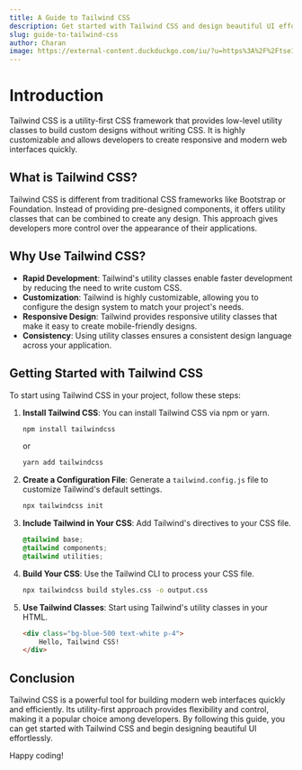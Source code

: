 ```yaml
---
title: A Guide to Tailwind CSS
description: Get started with Tailwind CSS and design beautiful UI effortlessly.
slug: guide-to-tailwind-css
author: Charan
image: https://external-content.duckduckgo.com/iu/?u=https%3A%2F%2Ftse1.mm.bing.net%2Fth%3Fid%3DOIP._6ooq0R60ba3UT5c-QVemAHaDm%26pid%3DApi&f=1&ipt=1cf2df40057c81cab2d44ca91162ed8d7d8ec827ac4fb1bd13408b21e3df8c9f&ipo=images
---
```


# Introduction
Tailwind CSS is a utility-first CSS framework that provides low-level utility classes to build custom designs without writing CSS. It is highly customizable and allows developers to create responsive and modern web interfaces quickly.

## What is Tailwind CSS?
Tailwind CSS is different from traditional CSS frameworks like Bootstrap or Foundation. Instead of providing pre-designed components, it offers utility classes that can be combined to create any design. This approach gives developers more control over the appearance of their applications.

## Why Use Tailwind CSS?
- **Rapid Development**: Tailwind's utility classes enable faster development by reducing the need to write custom CSS.
- **Customization**: Tailwind is highly customizable, allowing you to configure the design system to match your project's needs.
- **Responsive Design**: Tailwind provides responsive utility classes that make it easy to create mobile-friendly designs.
- **Consistency**: Using utility classes ensures a consistent design language across your application.

## Getting Started with Tailwind CSS
To start using Tailwind CSS in your project, follow these steps:

1. **Install Tailwind CSS**: You can install Tailwind CSS via npm or yarn.
    ```bash
    npm install tailwindcss
    ```
    or
    ```bash
    yarn add tailwindcss
    ```

2. **Create a Configuration File**: Generate a `tailwind.config.js` file to customize Tailwind's default settings.
    ```bash
    npx tailwindcss init
    ```

3. **Include Tailwind in Your CSS**: Add Tailwind's directives to your CSS file.
    ```css
    @tailwind base;
    @tailwind components;
    @tailwind utilities;
    ```

4. **Build Your CSS**: Use the Tailwind CLI to process your CSS file.
    ```bash
    npx tailwindcss build styles.css -o output.css
    ```

5. **Use Tailwind Classes**: Start using Tailwind's utility classes in your HTML.
    ```html
    <div class="bg-blue-500 text-white p-4">
        Hello, Tailwind CSS!
    </div>
    ```

## Conclusion
Tailwind CSS is a powerful tool for building modern web interfaces quickly and efficiently. Its utility-first approach provides flexibility and control, making it a popular choice among developers. By following this guide, you can get started with Tailwind CSS and begin designing beautiful UI effortlessly.

Happy coding!
